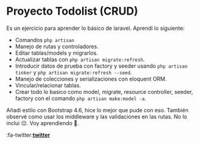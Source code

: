 # Proyecto Todolist (CRUD)
Es un ejercicio para aprender lo básico de laravel. Aprendí lo siguiente:
- Comandos `php artisan`
- Manejo de rutas y controladores. 
- Editar tablas/models y migrarlos.
- Actualizar tablas con `php artisan migrate:refresh`.
- Introducir datos de prueba con factory y seeder usando `php artisan tinker` y `php artisan migrate:refresh --seed`.
- Manejo de colecciones y serializaciones con eloquent ORM.
- Vincular/relacionar tablas.
- Crear todo lo basico como model, migrate, resource controller, seeder, factory con el comando `php artisan make:model -a`.

Añadí estilo con Bootstrap 4.6, hice lo mejor que pude con eso. También observé como usar los middleware y las validaciones en las rutas. No lo inclui 😔. Voy aprendiendo 🐢.

:fa-twitter:**[twitter](https://twitter.com/leonmatiasm "twitter")**
